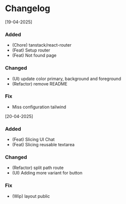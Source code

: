 # Changelog

[19-04-2025]

### Added

- (Chore) tanstack/react-router
- (Feat) Setup router
- (Feat) Not found page

### Changed

- (UI) update color primary, background and foreground
- (Refactor) remove README

### Fix

- Miss configuration tailwind

[20-04-2025]

### Added

- (Feat) Slicing UI Chat
- (Feat) Slicing reusable textarea

### Changed

- (Refactor) split path route
- (UI) Adding more variant for button

### Fix

- (Wip) layout public

